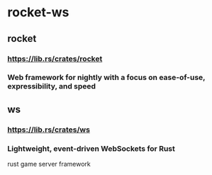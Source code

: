 # rocket-ws

## rocket

### https://lib.rs/crates/rocket

### Web framework for nightly with a focus on ease-of-use, expressibility, and speed


## ws

### https://lib.rs/crates/ws

### Lightweight, event-driven WebSockets for Rust


rust game server framework

